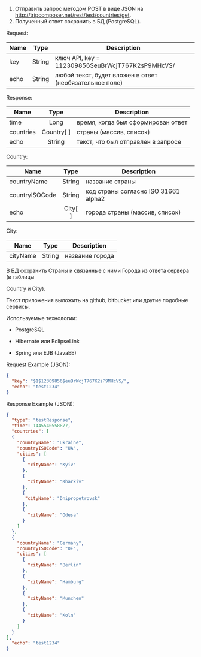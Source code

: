 1. Отправить запрос методом POST в виде JSON на http://tripcomposer.net/rest/test/countries/get.
2. Полученный ответ сохранить в БД (PostgreSQL).

Request:

| Name          | Type        | Description                                            |
| ------------- |:-----------:| ------------------------------------------------------ |
| key           | String      |ключ API, key = $1$12309856$euBrWcjT767K2sP9MHcVS/      |
| echo          | String      |любой текст, будет вложен в ответ (необязательное поле) |

Response:

| Name          | Type        | Description                                            |
| ------------- |:-----------:| ------------------------------------------------------ |
| time          | Long        |время, когда был сформирован ответ                      |
| countries     | Country[ ]  |страны (массив, список)                                 |
| echo          | String      |текст, что был отправлен в запросе                      |

Country:

| Name          | Type        | Description                                            |
| ------------- |:-----------:| ------------------------------------------------------ |
| countryName   | String      |название страны                                         |
| countryISOCode| String      |код страны согласно ISO 3166­1 alpha­2                    |
| echo          | City[ ]     |города страны (массив, список)                          |

City:

| Name          | Type        | Description                                            |
| ------------- |:-----------:| ------------------------------------------------------ |
| cityName      | String      |название города                                         |

В БД сохранить Страны и связанные с ними Города из ответа сервера (в таблицы

Country и City).

Текст приложения выложить на github, bitbucket или другие подобные сервисы.

Используемые технологии:

- PostgreSQL

- Hibernate или EclipseLink

- Spring или EJB (JavaEE)

Request Example (JSON):
```json
{
  "key": "$1$12309856$euBrWcjT767K2sP9MHcVS/",
  "echo": "test1234"
}
```
Response Example (JSON):
```json
{
  "type": "testResponse",
  "time": 1445540558877,
  "countries": [
  {
    "countryName": "Ukraine",
    "countryISOCode": "UA",
    "cities": [
      {
        "cityName": "Kyiv"
      },
      {
        "cityName": "Kharkiv"
      },
      {
       "cityName": "Dnipropetrovsk"
      },
      {
        "cityName": "Odesa"
      }
    ]
  },
  {
    "countryName": "Germany",
    "countryISOCode": "DE",
    "cities": [
      {
        "cityName": "Berlin"
      },
      {
        "cityName": "Hamburg"
      },
      {
        "cityName": "Munchen"
      },
      {
        "cityName": "Koln"
      }
    ]
  }
],
  "echo": "test1234"
}
```
